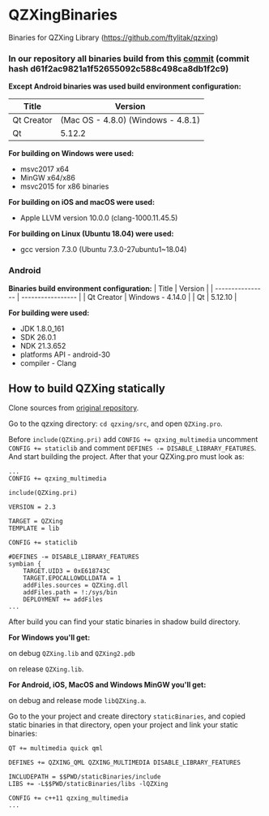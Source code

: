 # QZXingBinaries
Binaries for QZXing Library (https://github.com/ftylitak/qzxing)

### In our repository all binaries build from this [commit](https://github.com/ftylitak/qzxing/commit/d61f2ac9821a1f52655092c588c498ca8db1f2c9) (commit hash d61f2ac9821a1f52655092c588c498ca8db1f2c9)

**Except Android binaries was used build environment configuration:**

| Title             | Version                            |
| ----------------  | ---------------------------------- |
| Qt Creator        | (Mac OS - 4.8.0) (Windows - 4.8.1) |
| Qt                | 5.12.2                             |

**For building on Windows were used:**
* msvc2017 x64
* MinGW x64/x86
* msvc2015 for x86 binaries

**For building on iOS and macOS were used:**
* Apple LLVM version 10.0.0 (clang-1000.11.45.5)

**For building on Linux (Ubuntu 18.04) were used:**
* gcc version 7.3.0 (Ubuntu 7.3.0-27ubuntu1~18.04)

### Android
**Binaries build environment configuration:**
| Title             | Version           |
| ----------------  | ----------------- |
| Qt Creator        | Windows -  4.14.0 |
| Qt                | 5.12.10           |

**For building were used:**
* JDK 1.8.0_161
* SDK 26.0.1
* NDK 21.3.652
* platforms API - android-30
* compiler - Clang

## How to build QZXing statically
Clone sources from [original repository](https://github.com/ftylitak/qzxing.git).

Go to the qzxing directory: `cd qzxing/src`, and open `QZXing.pro`.

Before `include(QZXing.pri)` add `CONFIG += qzxing_multimedia` uncomment `CONFIG += staticlib` and comment `DEFINES -= DISABLE_LIBRARY_FEATURES`. And start building the project.
After that your QZXing.pro must look as:
```
...
CONFIG += qzxing_multimedia

include(QZXing.pri)

VERSION = 2.3

TARGET = QZXing
TEMPLATE = lib

CONFIG += staticlib

#DEFINES -= DISABLE_LIBRARY_FEATURES
symbian {
    TARGET.UID3 = 0xE618743C
    TARGET.EPOCALLOWDLLDATA = 1
    addFiles.sources = QZXing.dll
    addFiles.path = !:/sys/bin
    DEPLOYMENT += addFiles
...
```

After build you can find your static binaries in shadow build directory.

**For Windows you'll get:**

on debug  `QZXing.lib` and `QZXing2.pdb`

on release `QZXing.lib`.

**For Android, iOS, MacOS and Windows MinGW you'll get:** 

on debug and release mode `libQZXing.a`.

Go to the your project and create directory `staticBinaries`, and copied static binaries in that directory, open your project and link your static binaries:

```
QT += multimedia quick qml

DEFINES += QZXING_QML QZXING_MULTIMEDIA DISABLE_LIBRARY_FEATURES

INCLUDEPATH = $$PWD/staticBinaries/include
LIBS += -L$$PWD/staticBinaries/libs -lQZXing

CONFIG += c++11 qzxing_multimedia
...
```
